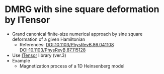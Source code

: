 # DMRG with sine square deformation by ITensor

* Grand canonical finite-size numerical approach by sine square deformation of a given Hamiltonian
  * References:
  [DOI:10.1103/PhysRevB.86.041108](https://doi.org/10.1103/PhysRevB.86.041108)
  [DOI:10.1103/PhysRevB.87.115128](https://doi.org/10.1103/PhysRevB.87.115128)
* Use [ITensor](https://itensor.org/) library (ver.3)
* Example
  * Magnetization process of a 1D Heinsenberg model
